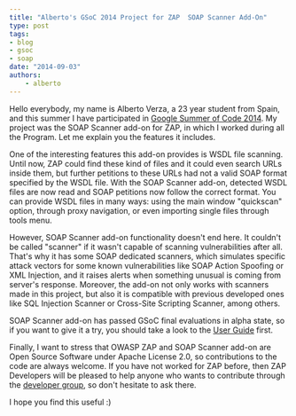 ```yaml
---
title: "Alberto's GSoC 2014 Project for ZAP  SOAP Scanner Add-On"
type: post
tags:
- blog
- gsoc
- soap
date: "2014-09-03"
authors:
    - alberto
---
```

Hello everybody, my name is Alberto Verza, a 23 year student from Spain, and this summer I have participated in [Google Summer of Code 2014](https://www.google-melange.com/archive/gsoc/2014/orgs/owasp). My
project was the SOAP Scanner add-on for ZAP, in which I worked during all the Program. Let me explain you the features it includes.  
  
One of the interesting features this add-on provides is WSDL file scanning. Until now, ZAP could find these kind of files and it could even
search URLs inside them, but further petitions to these URLs had not a valid SOAP format specified by the WSDL file. With the SOAP Scanner add-on,
detected WSDL files are now read and SOAP petitions now follow the correct format. You can provide WSDL files in many ways: using the main
window "quickscan" option, through proxy navigation, or even importing single files through tools menu.  
  
However, SOAP Scanner add-on functionality doesn't end here. It couldn't be called "scanner" if it wasn't capable of scanning vulnerabilities
after all. That's why it has some SOAP dedicated scanners, which simulates specific attack vectors for some known vulnerabilities like SOAP
Action Spoofing or XML Injection, and it raises alerts when something unusual is coming from server's response. Moreover, the add-on not only
works with scanners made in this project, but also it is compatible with previous developed ones like SQL Injection Scanner or Cross-Site
Scripting Scanner, among others.  
  
SOAP Scanner add-on has passed GSoC final evaluations in alpha state, so if you want to give it a try, you should take a look to the [User Guide](https://docs.google.com/document/d/1yy7eZHP0mg46nHC7a2KaOfM08HNb84f5Kn5GF02-v9M/edit) first.  
  
Finally, I want to stress that OWASP ZAP and SOAP Scanner add-on are Open Source Software under Apache License 2.0, so contributions to the code
are always welcome. If you have not worked for ZAP before, then ZAP Developers will be pleased to help anyone who wants to contribute through the [developer group](https://groups.google.com/forum/#!forum/zaproxy-develop), so don't hesitate to ask there.  
  
I hope you find this useful :)
